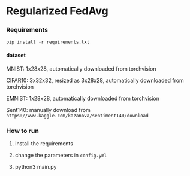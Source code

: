 # Regularized FedAvg

### Requirements

`pip install -r requirements.txt`

#### dataset

MNIST: 1x28x28, automatically downloaded from torchvision

CIFAR10: 3x32x32, resized as 3x28x28, automatically downloaded from torchvision

EMNIST: 1x28x28, automatically downloaded from torchvision

Sent140: manually download from `https://www.kaggle.com/kazanova/sentiment140/download`

### How to run

1. install the requirements

2. change the parameters in `config.yml`

3. python3 main.py
